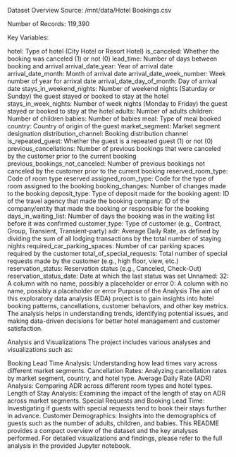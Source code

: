 Dataset Overview
Source: /mnt/data/Hotel Bookings.csv

Number of Records: 119,390

Key Variables:

hotel: Type of hotel (City Hotel or Resort Hotel)
is_canceled: Whether the booking was canceled (1) or not (0)
lead_time: Number of days between booking and arrival
arrival_date_year: Year of arrival date
arrival_date_month: Month of arrival date
arrival_date_week_number: Week number of year for arrival date
arrival_date_day_of_month: Day of arrival date
stays_in_weekend_nights: Number of weekend nights (Saturday or Sunday) the guest stayed or booked to stay at the hotel
stays_in_week_nights: Number of week nights (Monday to Friday) the guest stayed or booked to stay at the hotel
adults: Number of adults
children: Number of children
babies: Number of babies
meal: Type of meal booked
country: Country of origin of the guest
market_segment: Market segment designation
distribution_channel: Booking distribution channel
is_repeated_guest: Whether the guest is a repeated guest (1) or not (0)
previous_cancellations: Number of previous bookings that were canceled by the customer prior to the current booking
previous_bookings_not_canceled: Number of previous bookings not canceled by the customer prior to the current booking
reserved_room_type: Code of room type reserved
assigned_room_type: Code for the type of room assigned to the booking
booking_changes: Number of changes made to the booking
deposit_type: Type of deposit made for the booking
agent: ID of the travel agency that made the booking
company: ID of the company/entity that made the booking or responsible for the booking
days_in_waiting_list: Number of days the booking was in the waiting list before it was confirmed
customer_type: Type of customer (e.g., Contract, Group, Transient, Transient-party)
adr: Average Daily Rate, as defined by dividing the sum of all lodging transactions by the total number of staying nights
required_car_parking_spaces: Number of car parking spaces required by the customer
total_of_special_requests: Total number of special requests made by the customer (e.g., high floor, view, etc.)
reservation_status: Reservation status (e.g., Canceled, Check-Out)
reservation_status_date: Date at which the last status was set
Unnamed: 32: A column with no name, possibly a placeholder or error
0: A column with no name, possibly a placeholder or error
Purpose of the Analysis
The aim of this exploratory data analysis (EDA) project is to gain insights into hotel booking patterns, cancellations, customer behaviors, and other key metrics. The analysis helps in understanding trends, identifying potential issues, and making data-driven decisions for better hotel management and customer satisfaction.

Analysis and Visualizations
The project includes various analyses and visualizations such as:

Booking Lead Time Analysis: Understanding how lead times vary across different market segments.
Cancellation Rates: Analyzing cancellation rates by market segment, country, and hotel type.
Average Daily Rate (ADR) Analysis: Comparing ADR across different room types and hotel types.
Length of Stay Analysis: Examining the impact of the length of stay on ADR across market segments.
Special Requests and Booking Lead Time: Investigating if guests with special requests tend to book their stays further in advance.
Customer Demographics: Insights into the demographics of guests such as the number of adults, children, and babies.
This README provides a compact overview of the dataset and the key analyses performed. For detailed visualizations and findings, please refer to the full analysis in the provided Jupyter notebook.
